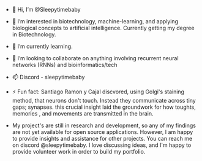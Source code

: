 - 👋 Hi, I’m @Sleepytimebaby
- 👀 I’m interested in biotechnology, machine-learning, and applying biological concepts to artificial intelligence. Currently getting my degree in Biotechnology. 
- 🌱 I’m currently learning. 
- 💞️ I’m looking to collaborate on anything involving recurrent neural networks (RNNs) and bioinformatics/tech
- 📫 Discord - sleepytimebaby
- ⚡ Fun fact: Santiago Ramon y Cajal discvored, using Golgi's staining method, that neurons don't touch. Instead they communicate across tiny gaps; synapses. this crucial insight laid the groundwork for how toughts, memories , and movements
are transmitted in the brain. 

- My project's are still in research and development, so any of my findings are not yet available for open source applications. However, I am happy to provide insights and assistance for other projects. You can reach me on discord @sleepytimebaby. 
I love discussing ideas, and I'm happy to provide volunteer work in order to build my portfolio. 
